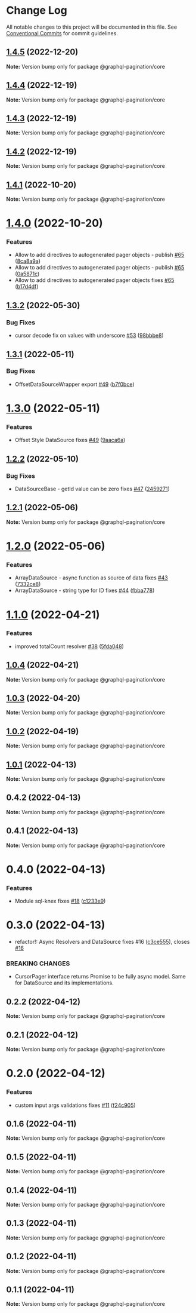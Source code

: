 # Change Log

All notable changes to this project will be documented in this file.
See [Conventional Commits](https://conventionalcommits.org) for commit guidelines.

## [1.4.5](https://github.com/lkrzyzanek/graphql-pagination/compare/@graphql-pagination/core@1.4.4...@graphql-pagination/core@1.4.5) (2022-12-20)

**Note:** Version bump only for package @graphql-pagination/core





## [1.4.4](https://github.com/lkrzyzanek/graphql-pagination/compare/@graphql-pagination/core@1.4.3...@graphql-pagination/core@1.4.4) (2022-12-19)

**Note:** Version bump only for package @graphql-pagination/core





## [1.4.3](https://github.com/lkrzyzanek/graphql-pagination/compare/@graphql-pagination/core@1.4.2...@graphql-pagination/core@1.4.3) (2022-12-19)

**Note:** Version bump only for package @graphql-pagination/core





## [1.4.2](https://github.com/lkrzyzanek/graphql-pagination/compare/@graphql-pagination/core@1.4.1...@graphql-pagination/core@1.4.2) (2022-12-19)

**Note:** Version bump only for package @graphql-pagination/core





## [1.4.1](https://github.com/lkrzyzanek/graphql-pagination/compare/@graphql-pagination/core@1.4.0...@graphql-pagination/core@1.4.1) (2022-10-20)

**Note:** Version bump only for package @graphql-pagination/core





# [1.4.0](https://github.com/lkrzyzanek/graphql-pagination/compare/@graphql-pagination/core@1.3.2...@graphql-pagination/core@1.4.0) (2022-10-20)


### Features

* Allow to add directives to autogenerated pager objects - publish [#65](https://github.com/lkrzyzanek/graphql-pagination/issues/65) ([8ca8a9a](https://github.com/lkrzyzanek/graphql-pagination/commit/8ca8a9a2e708b937373f90c4c670d0a5845e2ae8))
* Allow to add directives to autogenerated pager objects - publish [#65](https://github.com/lkrzyzanek/graphql-pagination/issues/65) ([0a5871c](https://github.com/lkrzyzanek/graphql-pagination/commit/0a5871c9adef4b62576355cb5bc32efa9bdbf11d))
* Allow to add directives to autogenerated pager objects fixes [#65](https://github.com/lkrzyzanek/graphql-pagination/issues/65) ([b17d4df](https://github.com/lkrzyzanek/graphql-pagination/commit/b17d4dfd21a716dc84acdd5c5262c2f369d18695))





## [1.3.2](https://github.com/lkrzyzanek/graphql-pagination/compare/@graphql-pagination/core@1.3.1...@graphql-pagination/core@1.3.2) (2022-05-30)


### Bug Fixes

* cursor decode fix on values with underscore [#53](https://github.com/lkrzyzanek/graphql-pagination/issues/53) ([98bbbe8](https://github.com/lkrzyzanek/graphql-pagination/commit/98bbbe8801e4ca183bdfd70f67a5aeeb8bb3af92))





## [1.3.1](https://github.com/lkrzyzanek/graphql-pagination/compare/@graphql-pagination/core@1.3.0...@graphql-pagination/core@1.3.1) (2022-05-11)


### Bug Fixes

* OffsetDataSourceWrapper export [#49](https://github.com/lkrzyzanek/graphql-pagination/issues/49) ([b7f0bce](https://github.com/lkrzyzanek/graphql-pagination/commit/b7f0bce3e54bc28c8627f004a918811a4533380e))





# [1.3.0](https://github.com/lkrzyzanek/graphql-pagination/compare/@graphql-pagination/core@1.2.2...@graphql-pagination/core@1.3.0) (2022-05-11)


### Features

* Offset Style DataSource fixes [#49](https://github.com/lkrzyzanek/graphql-pagination/issues/49) ([9aaca6a](https://github.com/lkrzyzanek/graphql-pagination/commit/9aaca6a40dce9634a93e51d03c320e64f052f0ec))





## [1.2.2](https://github.com/lkrzyzanek/graphql-pagination/compare/@graphql-pagination/core@1.2.1...@graphql-pagination/core@1.2.2) (2022-05-10)


### Bug Fixes

* DataSourceBase - getId value can be zero fixes [#47](https://github.com/lkrzyzanek/graphql-pagination/issues/47) ([2459271](https://github.com/lkrzyzanek/graphql-pagination/commit/2459271181254ff4d78e10ca16282e202c30d0ea))





## [1.2.1](https://github.com/lkrzyzanek/graphql-pagination/compare/@graphql-pagination/core@1.2.0...@graphql-pagination/core@1.2.1) (2022-05-06)

**Note:** Version bump only for package @graphql-pagination/core





# [1.2.0](https://github.com/lkrzyzanek/graphql-pagination/compare/@graphql-pagination/core@1.1.0...@graphql-pagination/core@1.2.0) (2022-05-06)


### Features

* ArrayDataSource - async function as source of data fixes [#43](https://github.com/lkrzyzanek/graphql-pagination/issues/43) ([7332ce8](https://github.com/lkrzyzanek/graphql-pagination/commit/7332ce83814b2c955f6484dee62475ae01ce7a5a))
* ArrayDataSource - string type for ID fixes [#44](https://github.com/lkrzyzanek/graphql-pagination/issues/44) ([fbba778](https://github.com/lkrzyzanek/graphql-pagination/commit/fbba7782c757c2c3dbe260a165d36f3a20a9f4d3))





# [1.1.0](https://github.com/lkrzyzanek/graphql-pagination/compare/@graphql-pagination/core@1.0.4...@graphql-pagination/core@1.1.0) (2022-04-21)


### Features

* improved totalCount resolver [#38](https://github.com/lkrzyzanek/graphql-pagination/issues/38) ([5fda048](https://github.com/lkrzyzanek/graphql-pagination/commit/5fda048e235a707c79afb0975b430ed306a38816))





## [1.0.4](https://github.com/lkrzyzanek/graphql-pagination/compare/@graphql-pagination/core@1.0.3...@graphql-pagination/core@1.0.4) (2022-04-21)

**Note:** Version bump only for package @graphql-pagination/core





## [1.0.3](https://github.com/lkrzyzanek/graphql-pagination/compare/@graphql-pagination/core@1.0.2...@graphql-pagination/core@1.0.3) (2022-04-20)

**Note:** Version bump only for package @graphql-pagination/core





## [1.0.2](https://github.com/lkrzyzanek/graphql-pagination/compare/@graphql-pagination/core@1.0.1...@graphql-pagination/core@1.0.2) (2022-04-19)

**Note:** Version bump only for package @graphql-pagination/core





## [1.0.1](https://github.com/lkrzyzanek/graphql-pagination/compare/@graphql-pagination/core@1.0.0...@graphql-pagination/core@1.0.1) (2022-04-13)

**Note:** Version bump only for package @graphql-pagination/core





## 0.4.2 (2022-04-13)

**Note:** Version bump only for package @graphql-pagination/core





## 0.4.1 (2022-04-13)

**Note:** Version bump only for package @graphql-pagination/core





# 0.4.0 (2022-04-13)


### Features

* Module sql-knex fixes [#18](https://github.com/lkrzyzanek/graphql-pagination/issues/18) ([c1233e9](https://github.com/lkrzyzanek/graphql-pagination/commit/c1233e9a014e195da46292971e1cf208ccca1a28))





# 0.3.0 (2022-04-13)


* refactor!: Async Resolvers and DataSource fixes #16 ([c3ce555](https://github.com/lkrzyzanek/graphql-pagination/commit/c3ce5557d9e3c8941c2d014313dc02ac0bf1f8d0)), closes [#16](https://github.com/lkrzyzanek/graphql-pagination/issues/16)


### BREAKING CHANGES

* CursorPager interface returns Promise<Connection> to be fully async model. Same for DataSource and its implementations.





## 0.2.2 (2022-04-12)

**Note:** Version bump only for package @graphql-pagination/core





## 0.2.1 (2022-04-12)

**Note:** Version bump only for package @graphql-pagination/core





# 0.2.0 (2022-04-12)


### Features

* custom input args validations fixes [#11](https://github.com/lkrzyzanek/graphql-pagination/issues/11) ([f24c905](https://github.com/lkrzyzanek/graphql-pagination/commit/f24c9058cbeabd6d745fdf72cec69e7e664ad56f))





## 0.1.6 (2022-04-11)

**Note:** Version bump only for package @graphql-pagination/core





## 0.1.5 (2022-04-11)

**Note:** Version bump only for package @graphql-pagination/core





## 0.1.4 (2022-04-11)

**Note:** Version bump only for package @graphql-pagination/core





## 0.1.3 (2022-04-11)

**Note:** Version bump only for package @graphql-pagination/core





## 0.1.2 (2022-04-11)

**Note:** Version bump only for package @graphql-pagination/core





## 0.1.1 (2022-04-11)

**Note:** Version bump only for package @graphql-pagination/core
